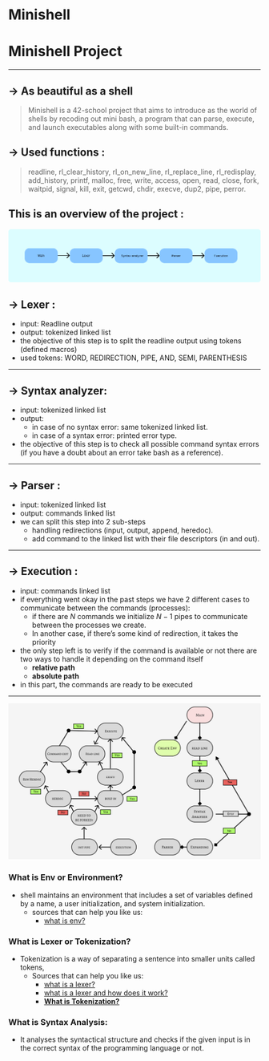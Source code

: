 # Minishell

# Minishell Project

---

## → As beautiful as a shell

> Minishell is a 42-school project that aims to introduce as the world of shells by recoding out mini bash, a program that can parse, execute, and launch executables along with some built-in commands.
> 

## → Used functions :

> readline, rl_clear_history, rl_on_new_line, rl_replace_line, rl_redisplay, add_history, printf, malloc, free, write, access, open, read, close, fork, waitpid, signal, kill, exit, getcwd, chdir, execve, dup2, pipe, perror.
> 

## This is an overview of the project :

![Group 8.png](ReadMe/Group_8.png)

## → Lexer :

- input:  Readline output
- output: tokenized linked list
- the objective of this step is to split the readline output using tokens (defined macros)
- used tokens: WORD, REDIRECTION, PIPE, AND, SEMI, PARENTHESIS

---

## → Syntax analyzer:

- input: tokenized linked list
- output:
    - in case of no syntax error: same tokenized linked list.
    - in case of a syntax error: printed error type.
- the objective of this step is to check all possible command syntax errors (if you have a doubt about an error take bash as a reference).

---

## → Parser :

- input: tokenized linked list
- output: commands linked list
- we can split this step into 2 sub-steps
    - handling redirections (input, output, append, heredoc).
    - add command to the linked list with their file descriptors (in and out).

---

## → Execution :

- input: commands linked list
- if everything went okay in the past steps we have 2 different cases to communicate between the commands (processes):
    - if there are $`N`$ commands we initialize $`N-1`$  pipes to communicate between the processes we create.
    - In another case, if there’s some kind of redirection, it takes the priority
- the only step left is to verify if the command is available or not there are two ways to handle it depending on the command itself
    - ****relative path****
    - ****absolute path****
- in this part, the commands are ready to be executed

---

![alwan.png](ReadMe/alwan.png)

### What is Env or **Environment?**

- shell maintains an environment that includes a set of variables defined by a name, a user initialization, and system initialization.
    - sources that can help you like us:
        - [what is env?](https://docs.oracle.com/cd/E19120-01/open.solaris/819-2379/userconcept-26/index.html)

### What is Lexer or Tokenization?

- Tokenization is a way of separating a sentence into smaller units called tokens,
    - Sources that can help you like us:
        - [what is a lexer?](https://www.guru99.com/compiler-design-lexical-analysis.html)
        - [what is a lexer and how does it work?](https://www.youtube.com/watch?v=TG0qRDrUPpA&t=1094s)
        - ****[What is Tokenization?](https://www.guru99.com/compiler-design-lexical-analysis.html)****

### What is Syntax ****Analysis:****

- It analyses the syntactical structure and checks if the given input is in the correct syntax of the programming language or not.

